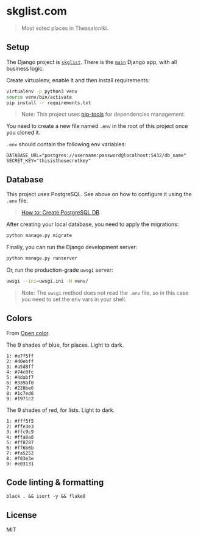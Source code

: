 # skglist.com

> Most voted places in Thessaloniki.


## Setup

The Django project is [`skglist`](/skglist). There is the [`main`](/main) Django app,
with all business logic.

Create virtualenv, enable it and then install requirements:
```sh
virtualenv -p python3 venv
source venv/bin/activate
pip install -r requirements.txt
```

> Note: This project uses [pip-tools](https://github.com/jazzband/pip-tools) for dependencies management.

You need to create a new file named `.env` in the root of this project once you cloned it.

`.env` should contain the following env variables:
```
DATABASE_URL="postgres://username:password@localhost:5432/db_name"
SECRET_KEY="thisisthesecretkey"
```


## Database

This project uses PostgreSQL. See above on how to configure it using the `.env` file.

> [How to: Create PostgreSQL DB](https://gist.github.com/sirodoht/0666e232e1baf76f76bac43eb2600e2b)

After creating your local database, you need to apply the migrations:
```sh
python manage.py migrate
```

Finally, you can run the Django development server:
```sh
python manage.py runserver
```

Or, run the production-grade `uwsgi` server:
```sh
uwsgi --ini=uwsgi.ini -H venv/
```

> Note: The `uwsgi` method does not read the `.env` file, so in this case you need to set the env vars in your shell.


## Colors

From [Open color](https://yeun.github.io/open-color/).

The 9 shades of blue, for places. Light to dark.
```
1: #e7f5ff
2: #d0ebff
3: #a5d8ff
4: #74c0fc
5: #4dabf7
6: #339af0
7: #228be6
8: #1c7ed6
9: #1971c2
```

The 9 shades of red, for lists. Light to dark.
```
1: #fff5f5
2: #ffe3e3
3: #ffc9c9
4: #ffa8a8
5: #ff8787
6: #ff6b6b
7: #fa5252
8: #f03e3e
9: #e03131
```


## Code linting & formatting

```
black . && isort -y && flake8
```


## License

MIT
